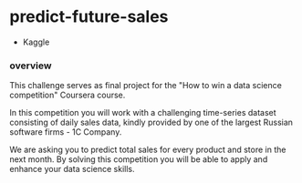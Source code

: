 # predict-future-sales
- Kaggle

### overview
This challenge serves as final project for the "How to win a data science competition" Coursera course.

In this competition you will work with a challenging time-series dataset consisting of daily sales data, kindly provided by one of the largest Russian software firms - 1C Company.

We are asking you to predict total sales for every product and store in the next month. By solving this competition you will be able to apply and enhance your data science skills.
